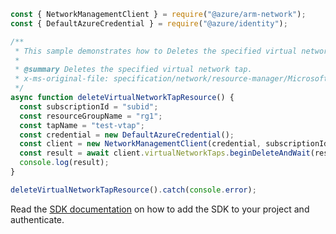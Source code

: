 ```javascript
const { NetworkManagementClient } = require("@azure/arm-network");
const { DefaultAzureCredential } = require("@azure/identity");

/**
 * This sample demonstrates how to Deletes the specified virtual network tap.
 *
 * @summary Deletes the specified virtual network tap.
 * x-ms-original-file: specification/network/resource-manager/Microsoft.Network/stable/2021-05-01/examples/VirtualNetworkTapDelete.json
 */
async function deleteVirtualNetworkTapResource() {
  const subscriptionId = "subid";
  const resourceGroupName = "rg1";
  const tapName = "test-vtap";
  const credential = new DefaultAzureCredential();
  const client = new NetworkManagementClient(credential, subscriptionId);
  const result = await client.virtualNetworkTaps.beginDeleteAndWait(resourceGroupName, tapName);
  console.log(result);
}

deleteVirtualNetworkTapResource().catch(console.error);
```

Read the [SDK documentation](https://github.com/Azure/azure-sdk-for-js/blob/%40azure%2Farm-network_27.0.0/sdk/network/arm-network/README.md) on how to add the SDK to your project and authenticate.
